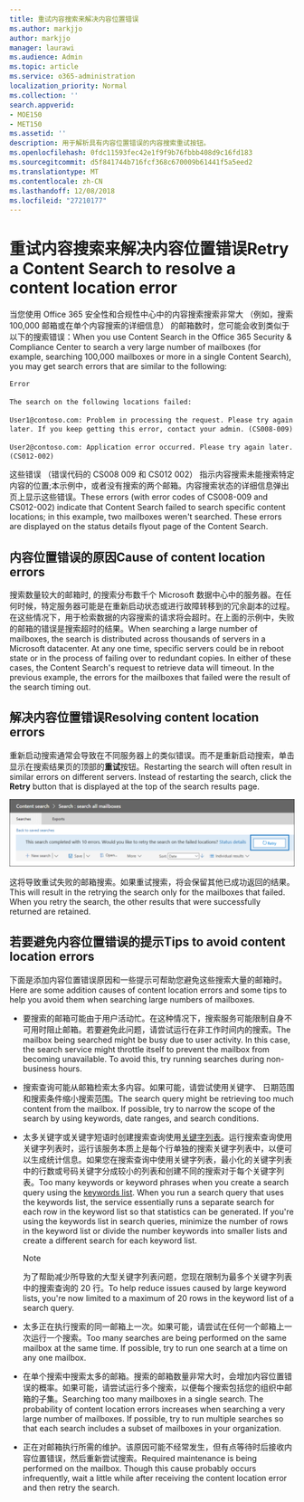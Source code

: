```yaml
---
title: 重试内容搜索来解决内容位置错误
ms.author: markjjo
author: markjjo
manager: laurawi
ms.audience: Admin
ms.topic: article
ms.service: o365-administration
localization_priority: Normal
ms.collection: ''
search.appverid:
- MOE150
- MET150
ms.assetid: ''
description: 用于解析具有内容位置错误的内容搜索重试按钮。
ms.openlocfilehash: 0fdc11593fec42e1f9f9b76fbbb408d9c16fd183
ms.sourcegitcommit: d5f841744b716fcf368c670009b61441f5a5eed2
ms.translationtype: MT
ms.contentlocale: zh-CN
ms.lasthandoff: 12/08/2018
ms.locfileid: "27210177"
---
```

# <a name="retry-a-content-search-to-resolve-a-content-location-error"></a><span data-ttu-id="016e4-103">重试内容搜索来解决内容位置错误</span><span class="sxs-lookup"><span data-stu-id="016e4-103">Retry a Content Search to resolve a content location error</span></span>

<span data-ttu-id="016e4-104">当您使用 Office 365 安全性和合规性中心中的内容搜索搜索非常大 （例如，搜索 100,000 邮箱或在单个内容搜索的详细信息） 的邮箱数时，您可能会收到类似于以下的搜索错误：</span><span class="sxs-lookup"><span data-stu-id="016e4-104">When you use Content Search in the Office 365 Security & Compliance Center to search a very large number of mailboxes (for example, searching 100,000 mailboxes or more in a single Content Search), you may get search errors that are similar to the following:</span></span>

```
Error

The search on the following locations failed:

User1@contoso.com: Problem in processing the request. Please try again later. If you keep getting this error, contact your admin. (CS008-009)

User2@contoso.com: Application error occurred. Please try again later. (CS012-002)
```

<span data-ttu-id="016e4-p101">这些错误 （错误代码的 CS008 009 和 CS012 002） 指示内容搜索未能搜索特定内容的位置;本示例中，或者没有搜索的两个邮箱。内容搜索状态的详细信息弹出页上显示这些错误。</span><span class="sxs-lookup"><span data-stu-id="016e4-p101">These errors (with error codes of CS008-009 and CS012-002) indicate that Content Search failed to search specific content locations; in this example, two mailboxes weren't searched. These errors are displayed on the status details flyout page of the Content Search.</span></span>

## <a name="cause-of-content-location-errors"></a><span data-ttu-id="016e4-107">内容位置错误的原因</span><span class="sxs-lookup"><span data-stu-id="016e4-107">Cause of content location errors</span></span>

<span data-ttu-id="016e4-p102">搜索数量较大的邮箱时, 的搜索分布数千个 Microsoft 数据中心中的服务器。在任何时候，特定服务器可能是在重新启动状态或进行故障转移到的冗余副本的过程。在这些情况下，用于检索数据的内容搜索的请求将会超时。在上面的示例中，失败的邮箱的错误是搜索超时的结果。</span><span class="sxs-lookup"><span data-stu-id="016e4-p102">When searching a large number of mailboxes, the search is distributed across thousands of servers in a Microsoft datacenter. At any one time, specific servers could be in reboot state or in the process of failing over to redundant copies. In either of these cases, the Content Search's request to retrieve data will timeout. In the previous example, the errors for the mailboxes that failed were the result of the search timing out.</span></span>

## <a name="resolving-content-location-errors"></a><span data-ttu-id="016e4-112">解决内容位置错误</span><span class="sxs-lookup"><span data-stu-id="016e4-112">Resolving content location errors</span></span>

<span data-ttu-id="016e4-p103">重新启动搜索通常会导致在不同服务器上的类似错误。而不是重新启动搜索，单击显示在搜索结果页的顶部的**重试**按钮。</span><span class="sxs-lookup"><span data-stu-id="016e4-p103">Restarting the search will often result in similar errors on different servers. Instead of restarting the search, click the **Retry** button that is displayed at the top of the search results page.</span></span>

![单击重试按钮来解决内容位置错误](media/retrycontentsearch3.png)

<span data-ttu-id="016e4-p104">这将导致重试失败的邮箱搜索。如果重试搜索，将会保留其他已成功返回的结果。</span><span class="sxs-lookup"><span data-stu-id="016e4-p104">This will result in the retrying the search only for the mailboxes that failed. When you retry the search, the other results that were successfully returned are retained.</span></span>

## <a name="tips-to-avoid-content-location-errors"></a><span data-ttu-id="016e4-118">若要避免内容位置错误的提示</span><span class="sxs-lookup"><span data-stu-id="016e4-118">Tips to avoid content location errors</span></span>

<span data-ttu-id="016e4-119">下面是添加内容位置错误原因和一些提示可帮助您避免这些搜索大量的邮箱时。</span><span class="sxs-lookup"><span data-stu-id="016e4-119">Here are some addition causes of content location errors and some tips to help you avoid them when searching large numbers of mailboxes.</span></span>

- <span data-ttu-id="016e4-p105">要搜索的邮箱可能由于用户活动忙。在这种情况下，搜索服务可能限制自身不可用时阻止邮箱。若要避免此问题，请尝试运行在非工作时间内的搜索。</span><span class="sxs-lookup"><span data-stu-id="016e4-p105">The mailbox being searched might be busy due to user activity. In this case, the search service might throttle itself to prevent the mailbox from becoming unavailable. To avoid this, try running searches during non-business hours.</span></span>

- <span data-ttu-id="016e4-p106">搜索查询可能从邮箱检索太多内容。如果可能，请尝试使用关键字、 日期范围和搜索条件缩小搜索范围。</span><span class="sxs-lookup"><span data-stu-id="016e4-p106">The search query might be retrieving too much content from the mailbox. If possible, try to narrow the scope of the search by using keywords, date ranges, and search conditions.</span></span>

- <span data-ttu-id="016e4-p107">太多关键字或关键字短语时创建搜索查询使用[关键字列表](view-keyword-statistics-for-content-search.md#get-keyword-statistics-for-content-searches)。运行搜索查询使用关键字列表时，运行该服务本质上是每个行单独的搜索关键字列表中，以便可以生成统计信息。如果您在搜索查询中使用关键字列表，最小化的关键字列表中的行数或号码关键字分成较小的列表和创建不同的搜索对于每个关键字列表。</span><span class="sxs-lookup"><span data-stu-id="016e4-p107">Too many keywords or keyword phrases when you create a search query using the [keywords list](view-keyword-statistics-for-content-search.md#get-keyword-statistics-for-content-searches). When you run a search query that uses the keywords list, the service essentially runs a separate search for each row in the keyword list so that statistics can be generated. If you're using the keywords list in search queries, minimize the number of rows in the keyword list or divide the number keywords into smaller lists and create a different search for each keyword list.</span></span>

  > [!NOTE]
  > <span data-ttu-id="016e4-128">为了帮助减少所导致的大型关键字列表问题，您现在限制为最多个关键字列表中的搜索查询的 20 行。</span><span class="sxs-lookup"><span data-stu-id="016e4-128">To help reduce issues caused by large keyword lists, you're now limited to a maximum of 20 rows in the keyword list of a search query.</span></span>

- <span data-ttu-id="016e4-p108">太多正在执行搜索的同一邮箱上一次。如果可能，请尝试在任何一个邮箱上一次运行一个搜索。</span><span class="sxs-lookup"><span data-stu-id="016e4-p108">Too many searches are being performed on the same mailbox at the same time. If possible, try to run one search at a time on any one mailbox.</span></span>

- <span data-ttu-id="016e4-p109">在单个搜索中搜索太多的邮箱。搜索的邮箱数量非常大时，会增加内容位置错误的概率。如果可能，请尝试运行多个搜索，以便每个搜索包括您的组织中邮箱的子集。</span><span class="sxs-lookup"><span data-stu-id="016e4-p109">Searching too many mailboxes in a single search. The probability of content location errors increases when searching a very large number of mailboxes. If possible, try to run multiple searches so that each search includes a subset of  mailboxes in your organization.</span></span>

- <span data-ttu-id="016e4-p110">正在对邮箱执行所需的维护。该原因可能不经常发生，但有点等待时后接收内容位置错误，然后重新尝试搜索。</span><span class="sxs-lookup"><span data-stu-id="016e4-p110">Required maintenance is being performed on the mailbox. Though this cause probably occurs infrequently, wait a little while after receiving the content location error and then retry the search.</span></span>
